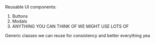Reusable UI components:

1. Buttons
2. Modals
3. ANYTHING YOU CAN THINK OF WE MIGHT USE LOTS OF

Generic classes we can reuse for consistency and better everything yea